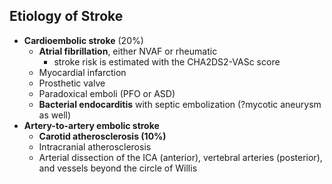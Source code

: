 ## Etiology of Stroke
 - **Cardioembolic stroke** (20%)
   - **Atrial fibrillation**, either NVAF or rheumatic
     - stroke risk is estimated with the CHA2DS2-VASc score
   - Myocardial infarction
   - Prosthetic valve
   - Paradoxical emboli (PFO or ASD)
   - **Bacterial endocarditis** with septic embolization (?mycotic aneurysm as well)
 - **Artery-to-artery embolic stroke**
   - **Carotid atherosclerosis (10%)**
   - Intracranial atherosclerosis
   - Arterial dissection of the ICA (anterior), vertebral arteries (posterior), and vessels beyond the circle of Willis